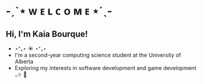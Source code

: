 # -ˏˋ⋆ ᴡ ᴇ ʟ ᴄ ᴏ ᴍ ᴇ ⋆ˊˎ-

## Hi, I'm Kaia Bourque!
- ⋆⁺₊⋆ ☀︎ ⋆⁺₊⋆
- I'm a second-year computing science student at the University of Alberta
- Exploring my interests in software development and game development ₊⊹ 👾
